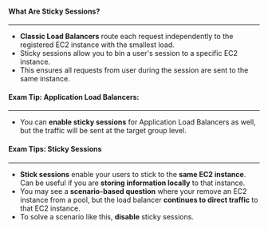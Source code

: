 #### What Are Sticky Sessions?

___

* **Classic Load Balancers** route each request independently to the registered EC2 instance with the smallest load.
* Sticky sessions allow you to bin a user's session to a specific EC2 instance.
* This ensures all requests from user during the session are sent to the same instance.

#### Exam Tip: Application Load Balancers:

___

* You can **enable sticky sessions** for Application Load Balancers as well, but the traffic will be sent at the target
  group level.

#### Exam Tips: Sticky Sessions

___

* **Stick sessions** enable your users to stick to the **same EC2 instance**. Can be useful if you are **storing
  information locally** to that instance.
* You may see a **scenario-based question** where your remove an EC2 instance from a pool, but the load balancer
  **continues to direct traffic** to that EC2 instance.
* To solve a scenario like this, **disable** sticky sessions.